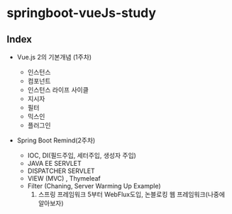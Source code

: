 # springboot-vueJs-study

## Index
- Vue.js 2의 기본개념 (1주차)
    - 인스턴스
    - 컴포넌트
    - 인스턴스 라이프 사이클
    - 지시자
    - 필터
    - 믹스인
    - 플러그인
    
    
- Spring Boot Remind(2주차)
    - IOC, DI(필드주입, 세터주입, 생성자 주입)
    - JAVA EE SERVLET 
    - DISPATCHER SERVLET
    - VIEW (MVC) , Thymeleaf 
    - Filter (Chaning, Server Warming Up Example)
        1. 스프링 프레임워크 5부터 WebFlux도입, 논블로킹 웹 프레임워크(나중에 알아보자)
    
    
    